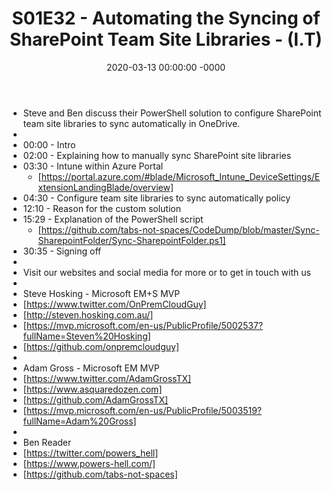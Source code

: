 ﻿---
layout: post
title: "S01E32 - Automating the Syncing of SharePoint Team Site Libraries - (I.T)"
date: 2020-03-13 00:00:00 -0000
categories:
---
 * Steve and Ben discuss their PowerShell solution to configure SharePoint team site libraries to sync automatically in OneDrive.
 * 
 * 00:00 - Intro
 * 02:00 - Explaining how to manually sync SharePoint site libraries
 * 03:30 - Intune within Azure Portal
   -  [https://portal.azure.com/#blade/Microsoft_Intune_DeviceSettings/ExtensionLandingBlade/overview]
 * 04:30 - Configure team site libraries to sync automatically policy
 * 12:10 - Reason for the custom solution
 * 15:29 - Explanation of the PowerShell script
   -  [https://github.com/tabs-not-spaces/CodeDump/blob/master/Sync-SharepointFolder/Sync-SharepointFolder.ps1]
 * 30:35 - Signing off
 * 
 * Visit our websites and social media for more or to get in touch with us
 * 
 * Steve Hosking - Microsoft EM+S MVP
 * [https://www.twitter.com/OnPremCloudGuy]
 * [http://steven.hosking.com.au/]
 * [https://mvp.microsoft.com/en-us/PublicProfile/5002537?fullName=Steven%20Hosking]
 * [https://github.com/onpremcloudguy]
 * 
 * Adam Gross - Microsoft EM MVP
 * [https://www.twitter.com/AdamGrossTX]
 * [https://www.asquaredozen.com]
 * [https://github.com/AdamGrossTX]
 * [https://mvp.microsoft.com/en-us/PublicProfile/5003519?fullName=Adam%20Gross]
 * 
 * Ben Reader
 * [https://twitter.com/powers_hell]
 * [https://www.powers-hell.com/]
 * [https://github.com/tabs-not-spaces]
